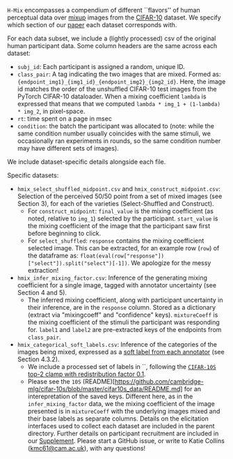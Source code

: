 `H-Mix` encompasses a compendium of different ``flavors'' of human perceptual data over [mixup](https://arxiv.org/abs/1710.09412) images from the [CIFAR-10](https://www.cs.toronto.edu/~kriz/cifar.html) dataset. We specify which section of our [paper](https://proceedings.mlr.press/v216/collins23a/collins23a.pdf) each dataset corresponds with. 

For each data subset, we include a (lightly processed) csv of the original human participant data. Some column headers are the same across each dataset: 
* `subj_id`: Each participant is assigned a random, unique ID.
* `class_pair`: A tag indicating the two images that are mixed. Formed as: `{endpoint_img1}_{img1_id}_{endpoint_img2}_{img2_id}`. Here, the image id matches the order of the unshuffled CIFAR-10 test images from the PyTorch CIFAR-10 dataloader. When a mixing coefficient `lambda` is expressed that means that we computed `lambda * img_1 + (1-lambda) * img_2`, in pixel-space.
* `rt`: time spent on a page in msec
* `condition`: the batch the participant was allocated to (note: while the same condition number usually coincides with the same stimuli, we occasionally ran experiments in rounds, so the same condition number may have different sets of images).

We include dataset-specific details alongside each file.

Specific datasets: 
* `hmix_select_shuffled_midpoint.csv` and `hmix_construct_midpoint.csv`: Selection of the perceived 50/50 point from a set of mixed images (see Section 3), for each of the varieties (Select-Shuffled and Construct). 
     - For `construct_midpoint`: `final_value` is the mixing coefficient (as noted, relative to `img_1`) selected by the participant. `start_value` is the mixing coefficient of the image that the participant saw first before beginning to click.
     - For `select_shuffled`: `response` contains the mixing coefficient selected image. This can be extracted, for an example row (`row`) of the dataframe as: `float(eval(row["response"])["select"]).split("select")[-1])`. We apologize for the messy extraction! 
* `hmix_infer_mixing_factor.csv`: Inference of the generating mixing coefficient for a single image, tagged with annotator uncertainty (see Section 4 and 5).
     - The inferred mixing coefficient, along with participant uncertainty in their inference, are in the `response` column. Stored as a dictionary (extract via "mixingcoeff" and "confidence" keys). `mixtureCoeff` is the mixing coefficient of the stimuli the participant was responding for. `label1` and `label2` are pre-extracted keys of the endpoints from `class_pair`. 
* `hmix_categorical_soft_labels.csv`: Inference of the categories of the images being mixed, expressed as a [soft label from each annotator](https://arxiv.org/abs/2207.00810) (see Section 4.3.2).
     - We include a processed set of labels in ``, following the [`CIFAR-10S` top-2 clamp with redistribution factor 0.1](https://github.com/cambridge-mlg/cifar-10s/tree/master/cifar10s_data). 
     - Please see the `10S` (README)[https://github.com/cambridge-mlg/cifar-10s/blob/master/cifar10s_data/README.md] for an interepretation of the saved keys. Different here, as in the `infer_mixing_factor` data, we the mixing coefficient of the image presented is in `mixtureCoeff` with the underlying images mixed and their base labels as separate columns. 
Details on the elicitation interfaces used to collect each dataset are included in the parent directory. Further details on participant recruitment are included in our [Supplement](). Please start a GitHub issue, or write to Katie Collins (kmc61@cam.ac.uk), with any questions! 
